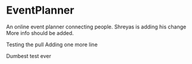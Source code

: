 EventPlanner
============

An online event planner connecting people.
Shreyas is adding his change
More info should be added.

Testing the pull
Adding one more line


Dumbest test ever